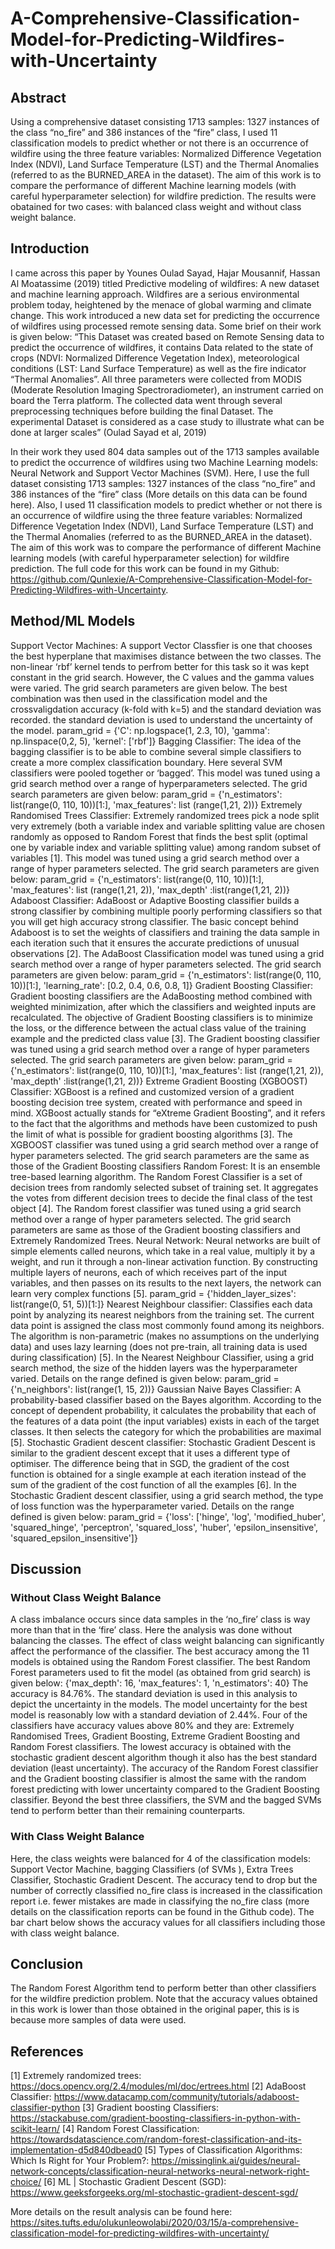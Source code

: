 # A-Comprehensive-Classification-Model-for-Predicting-Wildfires-with-Uncertainty
## Abstract
Using a comprehensive dataset consisting 1713 samples: 1327 instances of the class “no_fire” and 386 instances of the “fire” class, I used 11 classification models to predict whether or not there is an occurrence of wildfire using the three feature variables: Normalized Difference Vegetation Index (NDVI), Land Surface Temperature (LST) and the Thermal Anomalies (referred to as the BURNED_AREA in the dataset). The aim of this work is to compare the performance of different Machine learning models (with careful hyperparameter selection) for wildfire prediction. The results were obatained for two cases: with balanced class weight and without class weight balance. 


## Introduction 
I came across this paper by Younes Oulad Sayad, Hajar Mousannif, Hassan Al Moatassime (2019) titled Predictive modeling of wildfires: A new dataset and machine learning approach. Wildfires are a serious environmental problem today, heightened by the menace of global warming and climate change. This work introduced a new data set for predicting the occurrence of wildfires using processed remote sensing data. Some brief on their work is given below:
“This Dataset was created based on Remote Sensing data to predict the occurrence of wildfires, it contains Data related to the state of crops (NDVI: Normalized Difference Vegetation Index), meteorological conditions (LST: Land Surface Temperature) as well as the fire indicator “Thermal Anomalies”. All three parameters were collected from MODIS (Moderate Resolution Imaging Spectroradiometer), an instrument carried on board the Terra platform. The collected data went through several preprocessing techniques before building the final Dataset. The experimental Dataset is considered as a case study to illustrate what can be done at larger scales” (Oulad Sayad et al, 2019)

In their work they used 804 data samples out of the 1713 samples available to predict the occurrence of wildfires using two Machine Learning models: Neural Network and Support Vector Machines (SVM). Here, I use the full dataset consisting 1713 samples: 1327 instances of the class “no_fire” and 386 instances of the “fire” class (More details on this data can be found here). Also, I used 11 classification models to predict whether or not there is an occurrence of wildfire using the three feature variables: Normalized Difference Vegetation Index (NDVI), Land Surface Temperature (LST) and the Thermal Anomalies (referred to as the BURNED_AREA in the dataset). The aim of this work was to compare the performance of different Machine learning models (with careful hyperparameter selection) for wildfire prediction. The full code for this work can be found in my Github: https://github.com/Qunlexie/A-Comprehensive-Classification-Model-for-Predicting-Wildfires-with-Uncertainty.


## Method/ML Models
Support Vector Machines: A support Vector Classfier is one that chooses the best hyperplane that maximises distance between the two classes. The non-linear ‘rbf’ kernel tends to perfrom better for this task so it was kept constant in the grid search. However, the C values and the gamma values were varied. The grid search parameters are given below. The best combination was then used in the classification model and the crossvaligdation accuracy (k-fold with k=5) and the standard deviation was recorded. the standard deviation is used to understand the uncertainty of the model.
param_grid = {'C': np.logspace(1, 2.3, 10), 'gamma': np.linspace(0,2, 5), 'kernel': ['rbf']}
Bagging Classifier: The idea of the bagging classifier is to be able to combine several simple classifiers to create a more complex classification boundary. Here several SVM classifiers were pooled together or ‘bagged’. This model was tuned using a grid search method over a range of hyperparameters selected. The grid search parameters are given below:
param_grid = {'n_estimators': list(range(0, 110, 10))[1:], 'max_features': list (range(1,21, 2))}
Extremely Randomised Trees Classifier: Extremely randomized trees pick a node split very extremely (both a variable index and variable splitting value are chosen randomly as opposed to Random Forest that finds the best split (optimal one by variable index and variable splitting value) among random subset of variables [1]. This model was tuned using a grid search method over a range of hyper parameters selected. The grid search parameters are given below:
param_grid = {'n_estimators': list(range(0, 110, 10))[1:], 'max_features': list (range(1,21, 2)), 'max_depth' :list(range(1,21, 2))}
Adaboost Classifier: AdaBoost or Adaptive Boosting classifier builds a strong classifier by combining multiple poorly performing classifiers so that you will get high accuracy strong classifier. The basic concept behind Adaboost is to set the weights of classifiers and training the data sample in each iteration such that it ensures the accurate predictions of unusual observations [2]. The AdaBoost Classification model was tuned using a grid search method over a range of hyper parameters selected. The grid search parameters are given below:
param_grid = {'n_estimators': list(range(0, 110, 10))[1:], 'learning_rate': [0.2, 0.4, 0.6, 0.8, 1]}
Gradient Boosting Classifier: Gradient boosting classifiers are the AdaBoosting method combined with weighted minimization, after which the classifiers and weighted inputs are recalculated. The objective of Gradient Boosting classifiers is to minimize the loss, or the difference between the actual class value of the training example and the predicted class value [3]. The Gradient boosting classifier was tuned using a grid search method over a range of hyper parameters selected. The grid search parameters are given below:
param_grid = {'n_estimators': list(range(0, 110, 10))[1:], 'max_features': list (range(1,21, 2)), 'max_depth' :list(range(1,21, 2))}
Extreme Gradient Boosting (XGBOOST) Classifier: XGBoost is a refined and customized version of a gradient boosting decision tree system, created with performance and speed in mind. XGBoost actually stands for “eXtreme Gradient Boosting”, and it refers to the fact that the algorithms and methods have been customized to push the limit of what is possible for gradient boosting algorithms [3]. The XGBOOST classifier was tuned using a grid search method over a range of hyper parameters selected. The grid search parameters are the same as those of the Gradient Boosting classifiers
Random Forest: It is an ensemble tree-based learning algorithm. The Random Forest Classifier is a set of decision trees from randomly selected subset of training set. It aggregates the votes from different decision trees to decide the final class of the test object [4]. The Random forest classifier was tuned using a grid search method over a range of hyper parameters selected. The grid search parameters are same as those of the Gradient boosting classifiers and Extremely Randomized Trees.
Neural Network: Neural networks are built of simple elements called neurons, which take in a real value, multiply it by a weight, and run it through a non-linear activation function. By constructing multiple layers of neurons, each of which receives part of the input variables, and then passes on its results to the next layers, the network can learn very complex functions [5].
param_grid = {'hidden_layer_sizes': list(range(0, 51, 5))[1:]}
Nearest Neighbour classifier: Classifies each data point by analyzing its nearest neighbors from the training set. The current data point is assigned the class most commonly found among its neighbors. The algorithm is non-parametric (makes no assumptions on the underlying data) and uses lazy learning (does not pre-train, all training data is used during classification) [5]. In the Nearest Neighbour Classifier, using a grid search method, the size of the hidden layers was the hyperparameter varied. Details on the range defined is given below:
param_grid = {'n_neighbors': list(range(1, 15, 2))}
Gaussian Naive Bayes Classifier: A probability-based classifier based on the Bayes algorithm. According to the concept of dependent probability, it calculates the probability that each of the features of a data point (the input variables) exists in each of the target classes. It then selects the category for which the probabilities are maximal [5].
Stochastic Gradient descent classifier: Stochastic Gradient Descent is similar to the gradient descent except that it uses a different type of optimiser. The difference being that in SGD, the gradient of the cost function is obtained for a single example at each iteration instead of the sum of the gradient of the cost function of all the examples [6]. In the Stochastic Gradient descent classifier, using a grid search method, the type of loss function was the hyperparameter varied. Details on the range defined is given below:
param_grid = {'loss': ['hinge', 'log', 'modified_huber', 'squared_hinge', 'perceptron', 'squared_loss', 'huber', 'epsilon_insensitive', 'squared_epsilon_insensitive']}

## Discussion 
### Without Class Weight Balance
A class imbalance occurs since data samples in the ‘no_fire’ class is way more than that in the ‘fire’ class. Here the analysis was done without balancing the classes. The effect of class weight balancing can significantly affect the performance of the classifier.
The best accuracy among the 11 models is obtained using the Random Forest classifier. The best Random Forest parameters used to fit the model (as obtained from grid search) is given below: {'max_depth': 16, 'max_features': 1, 'n_estimators': 40}
The accuracy is 84.76%. The standard deviation is used in this analysis to depict the uncertainty in the models. The model uncertainty for the best model is reasonably low with a standard deviation of 2.44%. Four of the classifiers have accuracy values above 80% and they are: Extremely Randomised Trees, Gradient Boosting, Extreme Gradient Boosting and Random Forest classifiers. The lowest accuracy is obtained with the stochastic gradient descent algorithm though it also has the best standard deviation (least uncertainty). The accuracy of the Random Forest classifier and the Gradient boosting classifier is almost the same with the random forest predicting with lower uncertainty compared to the Gradient Boosting classifier. Beyond the best three classifiers, the SVM and the bagged SVMs tend to perform better than their remaining counterparts.

### With Class Weight Balance
Here, the class weights were balanced for 4 of the classification models: Support Vector Machine, bagging Classifiers (of SVMs ), Extra Trees Classifier, Stochastic Gradient Descent. The accuracy tend to drop but the number of correctly classified no_fire class is increased in the classification report i.e. fewer mistakes are made in classifying the no_fire class (more details on the classification reports can be found in the Github code). The bar chart below shows the accuracy values for all classifiers including those with class weight balance.

## Conclusion 
The Random Forest Algorithm tend to perform better than other classifiers for the wildfire prediction problem. Note that the accuracy values obtained in this work is lower than those obtained in the original paper, this is is because more samples of data were used.

## References
[1] Extremely randomized trees: https://docs.opencv.org/2.4/modules/ml/doc/ertrees.html
[2] AdaBoost Classifier: https://www.datacamp.com/community/tutorials/adaboost-classifier-python
[3] Gradient boosting Classifiers: https://stackabuse.com/gradient-boosting-classifiers-in-python-with-scikit-learn/
[4] Random Forest Classification: https://towardsdatascience.com/random-forest-classification-and-its-implementation-d5d840dbead0
[5] Types of Classification Algorithms: Which Is Right for Your Problem?: https://missinglink.ai/guides/neural-network-concepts/classification-neural-networks-neural-network-right-choice/
[6] ML | Stochastic Gradient Descent (SGD): https://www.geeksforgeeks.org/ml-stochastic-gradient-descent-sgd/


More details on the result analysis can be found here: https://sites.tufts.edu/olukunleowolabi/2020/03/15/a-comprehensive-classification-model-for-predicting-wildfires-with-uncertainty/
